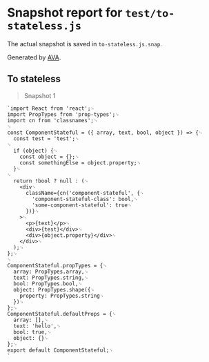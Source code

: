 # Snapshot report for `test/to-stateless.js`

The actual snapshot is saved in `to-stateless.js.snap`.

Generated by [AVA](https://ava.li).

## To stateless

> Snapshot 1

    `import React from 'react';␊
    import PropTypes from 'prop-types';␊
    import cn from 'classnames';␊
    ␊
    const ComponentStateful = ({ array, text, bool, object }) => {␊
      const test = 'test';␊
    ␊
      if (object) {␊
        const object = {};␊
        const somethingElse = object.property;␊
      }␊
    ␊
      return !bool ? null : (␊
        <div␊
          className={cn('component-stateful', {␊
            'component-stateful-class': bool,␊
            'some-component-stateful': true␊
          })}␊
        >␊
          <p>{text}</p>␊
          <div>{test}</div>␊
          <div>{object.property}</div>␊
        </div>␊
      );␊
    };␊
    ␊
    ComponentStateful.propTypes = {␊
      array: PropTypes.array,␊
      text: PropTypes.string,␊
      bool: PropTypes.bool,␊
      object: PropTypes.shape({␊
        property: PropTypes.string␊
      })␊
    };␊
    ComponentStateful.defaultProps = {␊
      array: [],␊
      text: 'hello',␊
      bool: true,␊
      object: {}␊
    };␊
    export default ComponentStateful;␊
    `

